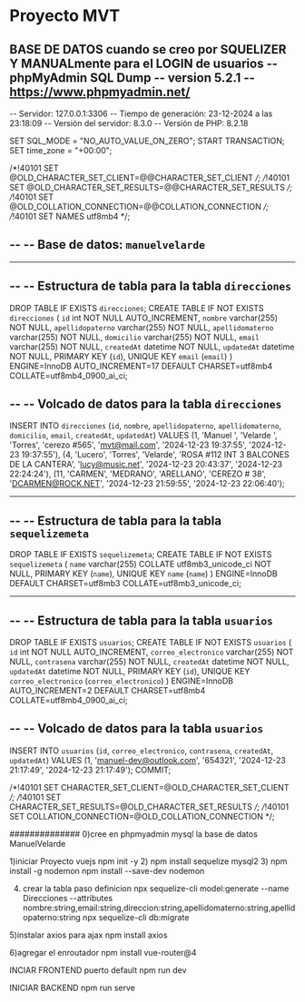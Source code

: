 # Proyecto MVT 
BASE DE DATOS cuando se creo por SQUELIZER Y MANUALmente para el LOGIN de usuarios
-- phpMyAdmin SQL Dump
-- version 5.2.1
-- https://www.phpmyadmin.net/
--
-- Servidor: 127.0.0.1:3306
-- Tiempo de generación: 23-12-2024 a las 23:18:09
-- Versión del servidor: 8.3.0
-- Versión de PHP: 8.2.18

SET SQL_MODE = "NO_AUTO_VALUE_ON_ZERO";
START TRANSACTION;
SET time_zone = "+00:00";


/*!40101 SET @OLD_CHARACTER_SET_CLIENT=@@CHARACTER_SET_CLIENT */;
/*!40101 SET @OLD_CHARACTER_SET_RESULTS=@@CHARACTER_SET_RESULTS */;
/*!40101 SET @OLD_COLLATION_CONNECTION=@@COLLATION_CONNECTION */;
/*!40101 SET NAMES utf8mb4 */;

--
-- Base de datos: `manuelvelarde`
--

-- --------------------------------------------------------

--
-- Estructura de tabla para la tabla `direcciones`
--

DROP TABLE IF EXISTS `direcciones`;
CREATE TABLE IF NOT EXISTS `direcciones` (
  `id` int NOT NULL AUTO_INCREMENT,
  `nombre` varchar(255) NOT NULL,
  `apellidopaterno` varchar(255) NOT NULL,
  `apellidomaterno` varchar(255) NOT NULL,
  `domicilio` varchar(255) NOT NULL,
  `email` varchar(255) NOT NULL,
  `createdAt` datetime NOT NULL,
  `updatedAt` datetime NOT NULL,
  PRIMARY KEY (`id`),
  UNIQUE KEY `email` (`email`)
) ENGINE=InnoDB AUTO_INCREMENT=17 DEFAULT CHARSET=utf8mb4 COLLATE=utf8mb4_0900_ai_ci;

--
-- Volcado de datos para la tabla `direcciones`
--

INSERT INTO `direcciones` (`id`, `nombre`, `apellidopaterno`, `apellidomaterno`, `domicilio`, `email`, `createdAt`, `updatedAt`) VALUES
(1, 'Manuel ', 'Velarde ', 'Torres', 'cerezo #565', 'mvt@mail.com', '2024-12-23 19:37:55', '2024-12-23 19:37:55'),
(4, 'Lucero', 'Torres', 'Velarde', 'ROSA #112 INT 3 BALCONES DE LA CANTERA', 'lucy@music.net', '2024-12-23 20:43:37', '2024-12-23 22:24:24'),
(11, 'CARMEN', 'MEDRANO', 'ARELLANO', 'CEREZO # 38', 'DCARMEN@ROCK.NET', '2024-12-23 21:59:55', '2024-12-23 22:06:40');

-- --------------------------------------------------------

--
-- Estructura de tabla para la tabla `sequelizemeta`
--

DROP TABLE IF EXISTS `sequelizemeta`;
CREATE TABLE IF NOT EXISTS `sequelizemeta` (
  `name` varchar(255) COLLATE utf8mb3_unicode_ci NOT NULL,
  PRIMARY KEY (`name`),
  UNIQUE KEY `name` (`name`)
) ENGINE=InnoDB DEFAULT CHARSET=utf8mb3 COLLATE=utf8mb3_unicode_ci;

-- --------------------------------------------------------

--
-- Estructura de tabla para la tabla `usuarios`
--

DROP TABLE IF EXISTS `usuarios`;
CREATE TABLE IF NOT EXISTS `usuarios` (
  `id` int NOT NULL AUTO_INCREMENT,
  `correo_electronico` varchar(255) NOT NULL,
  `contrasena` varchar(255) NOT NULL,
  `createdAt` datetime NOT NULL,
  `updatedAt` datetime NOT NULL,
  PRIMARY KEY (`id`),
  UNIQUE KEY `correo_electronico` (`correo_electronico`)
) ENGINE=InnoDB AUTO_INCREMENT=2 DEFAULT CHARSET=utf8mb4 COLLATE=utf8mb4_0900_ai_ci;

--
-- Volcado de datos para la tabla `usuarios`
--

INSERT INTO `usuarios` (`id`, `correo_electronico`, `contrasena`, `createdAt`, `updatedAt`) VALUES
(1, 'manuel-dev@outlook.com', '654321', '2024-12-23 21:17:49', '2024-12-23 21:17:49');
COMMIT;

/*!40101 SET CHARACTER_SET_CLIENT=@OLD_CHARACTER_SET_CLIENT */;
/*!40101 SET CHARACTER_SET_RESULTS=@OLD_CHARACTER_SET_RESULTS */;
/*!40101 SET COLLATION_CONNECTION=@OLD_COLLATION_CONNECTION */;

##############
0)cree en phpmyadmin mysql la base de datos
ManuelVelarde

1)iniciar Proyecto vuejs
npm init -y
2)
npm install sequelize mysql2
3)
npm install -g nodemon
npm install --save-dev nodemon


4) crear la tabla paso definicion
npx sequelize-cli model:generate --name Direcciones --attributes nombre:string,email:string,direccion:string,apellidomaterno:string,apellidopaterno:string
npx sequelize-cli db:migrate

5)instalar axios para ajax
npm install axios

6)agregar el enroutador
npm install vue-router@4

INCIAR FRONTEND      puerto default
npm run dev

INICIAR BACKEND
npm run serve
